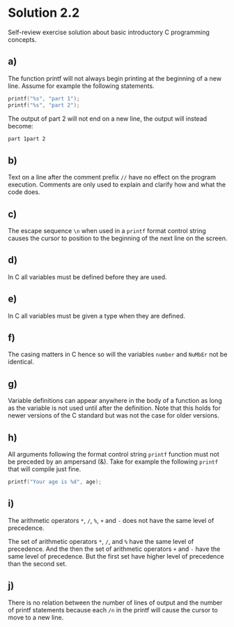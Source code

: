 # Solution 2.2

Self-review exercise solution about basic introductory C programming concepts.

## a)

The function printf will not always begin printing at the beginning of a new line. Assume for example the following statements.

``` C
printf("%s", "part 1");
printf("%s", "part 2");
```

The output of part 2 will not end on a new line, the output will instead become:

```bash
part 1part 2
```

## b)

Text on a line after the comment prefix `//` have no effect on the program execution. Comments are only used to explain and clarify how and what the code does.

## c)

The escape sequence `\n` when used in a `printf` format control string causes the cursor to position to the beginning of the next line on the screen.

## d)

In C all variables must be defined before they are used.

## e)

In C all variables must be given a type when they are defined.

## f)

The casing matters in C hence so will the variables `number` and `NuMbEr` not be identical.

## g)

Variable definitions can appear anywhere in the body of a function as long as the variable is not used until after the definition. Note that this holds for newer versions of the C standard but was not the case for older versions.

## h)

All arguments following the format control string `printf` function must not be preceded by an ampersand (&). Take for example the following `printf` that will compile just fine.

``` C
printf("Your age is %d", age);
```

## i)

The arithmetic operators `*`, `/`, `%`, `+` and `-` does not have the same level of precedence. 

The set of arithmetic operators `*`, `/`, and `%` have the same level of precedence. And the then the set of arithmetic operators `+` and `-` have the same level of precedence. But the first set have higher level of precedence than the second set.

## j)

There is no relation between the number of lines of output and the number of printf statements because each `/n` in the printf will cause the cursor to move to a new line.

